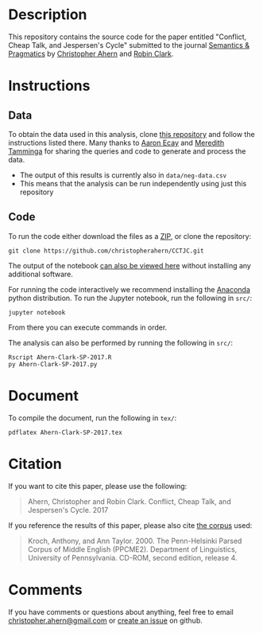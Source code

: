 # Description

This repository contains the source code for the paper entitled
"Conflict, Cheap Talk, and Jespersen's Cycle" submitted to the journal
[Semantics & Pragmatics](https://semprag.org) by [Christopher Ahern](http://christopherahern.github.io/)
 and [Robin Clark](http://www.ling.upenn.edu/~rclark/Site/Welcome.html).


# Instructions

## Data

To obtain the data used in this analysis, clone
[this repository](https://github.com/christopherahern/jespersens-cycle-middle-english.git)
and follow the instructions listed there. Many thanks to
[Aaron Ecay](http://aaronecay.com/) and
[Meredith Tamminga](http://meredithtamminga.com/) for sharing the queries and code
to generate and process the data.

* The output of this results is currently also in `data/neg-data.csv`
* This means that the analysis can be run independently using just this repository

## Code

To run the code either download the files as a [ZIP](https://github.com/christopherahern/CCTJC/archive/master.zip),
 or clone the repository:

    git clone https://github.com/christopherahern/CCTJC.git

The output of the notebook [can also be viewed here](http://nbviewer.jupyter.org/github/christopherahern/CCTJC/blob/master/src/Ahern-Clark-SP-2017-Appendix.ipynb) without installing any additional software.


For running the code interactively we recommend installing the [Anaconda](https://www.continuum.io/downloads)
python distribution. To run the Jupyter notebook, run the following in `src/`:

    jupyter notebook

From there you can execute commands in order.

The analysis can also be performed by running the following in `src/`:

    Rscript Ahern-Clark-SP-2017.R
    py Ahern-Clark-SP-2017.py

# Document

To compile the document, run the following in `tex/`:

    pdflatex Ahern-Clark-SP-2017.tex


# Citation

If you want to cite this paper, please use the following:

> Ahern, Christopher and Robin Clark. Conflict, Cheap Talk, and Jespersen's Cycle. 2017

If you reference the results of this paper, please also cite [the corpus](https://www.ling.upenn.edu/hist-corpora/citing-corpora.html)
 used:

> Kroch, Anthony, and Ann Taylor. 2000. The Penn-Helsinki Parsed Corpus of Middle English (PPCME2). Department of Linguistics, University of Pennsylvania. CD-ROM, second edition, release 4.


# Comments

If you have comments or questions about anything, feel free to email christopher.ahern@gmail.com
or [create an issue](https://github.com/christopherahern/CCTJC/issues) on github.
